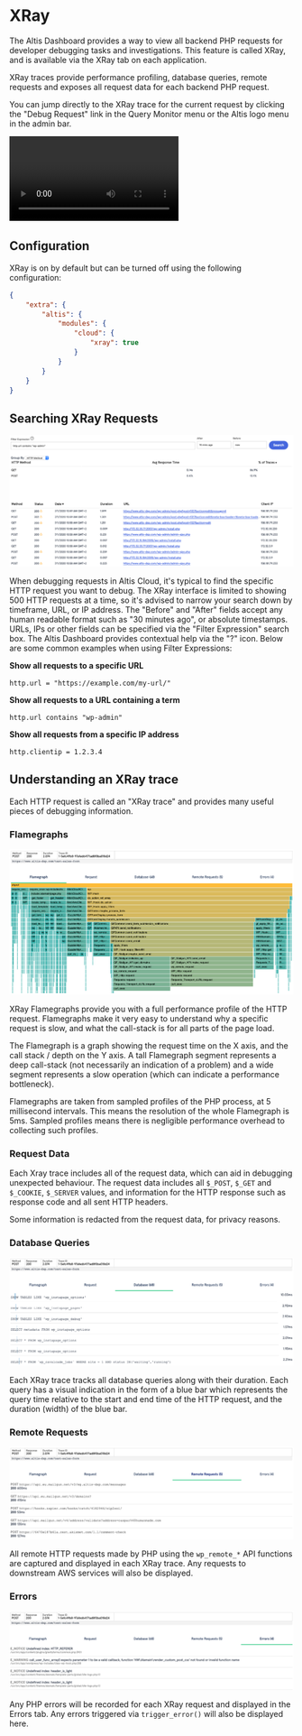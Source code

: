 # XRay

The Altis Dashboard provides a way to view all backend PHP requests for developer debugging tasks and investigations. This feature is called XRay, and is available via the XRay tab on each application.

XRay traces provide performance profiling, database queries, remote requests and exposes all request data for each backend PHP request.

You can jump directly to the XRay trace for the current request by clicking the "Debug Request" link in the Query Monitor menu or the Altis logo menu in the admin bar.

<video controls src="https://www.altis-dxp.com/uploads/2020/07/altis-cloud-dashboard-xray.mp4"></video>

## Configuration

XRay is on by default but can be turned off using the following configuration:

```json
{
    "extra": {
        "altis": {
            "modules": {
                "cloud": {
                    "xray": true
                }
            }
        }
    }
}
```

## Searching XRay Requests

![Example XRay Summary](../assets/xray-summary.png)

When debugging requests in Altis Cloud, it's typical to find the specific HTTP request you want to debug. The XRay interface is limited to showing 500 HTTP requests at a time, so it's advised to narrow your search down by timeframe, URL, or IP address. The "Before" and "After" fields accept any human readable format such as "30 minutes ago", or absolute timestamps. URLs, IPs or other fields can be specified via the "Filter Expression" search box. The Altis Dashboard provides contextual help via the "?" icon. Below are some common examples when using Filter Expressions:

**Show all requests to a specific URL**
```
http.url = "https://example.com/my-url/"
```

**Show all requests to a URL containing a term**
```
http.url contains "wp-admin"
```

**Show all requests from a specific IP address**
```
http.clientip = 1.2.3.4
```

## Understanding an XRay trace

Each HTTP request is called an "XRay trace" and provides many useful pieces of debugging information.

### Flamegraphs

![Example Flamegrapth](../assets/xray-flamegraph.png)

XRay Flamegraphs provide you with a full performance profile of the HTTP request. Flamegraphs make it very easy to understand why a specific request is slow, and what the call-stack is for all parts of the page load.

The Flamegraph is a graph showing the request time on the X axis, and the call stack / depth on the Y axis. A tall Flamegraph segment represents a deep call-stack (not necessarily an indication of a problem) and a wide segment represents a slow operation (which can indicate a performance bottleneck).

Flamegraphs are taken from sampled profiles of the PHP process, at 5 millisecond intervals. This means the resolution of the whole Flamegraph is 5ms. Sampled profiles means there is negligible performance overhead to collecting such profiles.

### Request Data

Each Xray trace includes all of the request data, which can aid in debugging unexpected behaviour. The request data includes all `$_POST`, `$_GET` and `$_COOKIE`, `$_SERVER` values, and information for the HTTP response such as response code and all sent HTTP headers.

Some information is redacted from the request data, for privacy reasons.

### Database Queries

![Example Database](../assets/xray-database.png)

Each XRay trace tracks all database queries along with their duration. Each query has a visual indication in the form of a blue bar which represents the query time relative to the start and end time of the HTTP request, and the duration (width) of the blue bar.

### Remote Requests

![Example Remote Requests](../assets/xray-remote-requests.png)

All remote HTTP requests made by PHP using the `wp_remote_*` API functions are captured and displayed in each XRay trace. Any requests to downstream AWS services will also be displayed.

### Errors

![Example Remote Requests](../assets/xray-errors.png)

Any PHP errors will be recorded for each XRay request and displayed in the Errors tab. Any errors triggered via `trigger_error()` will also be displayed here.
